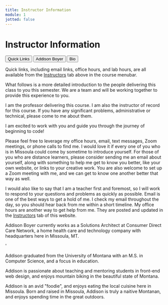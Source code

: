 ```yaml
---
title: Instructor Information
module: 1
jotted: false
---
```


# Instructor Information

<div class="tab">
  <button class="tablinks active" onclick="openTab(event, 'Quick')">Quick Links</button>
  <button class="tablinks" onclick="openTab(event, 'Addison')">Addison Boyer</button>
  <button class="tablinks" onclick="openTab(event, 'Bio')">Bio</button>
</div>

<div id="Quick" class="tabcontent" style="display:block"  markdown="1">
<p>Quick links, including email links, office hours, and lab hours, are all available from the <a href="https://montana-media-arts.github.io/441-web-tech-Spring2023-course/instructors/">Instructors</a> tab above in the course menubar.</p>
<p>What follows is a more detailed introduction to the people delivering this class to you this semester. We are a team and will be working together to provide this experience to you.</p>
<!-- <p><a href="//youtu.be/Ixpety11xEA" data-lity>Instructor Video</a></p> -->
</div>

<div id="Addison" class="tabcontent" markdown="1">

<p>I am the professor delivering this course. I am also the instructor of record for this course. If you have any significant problems, administrative or technical, please come to me about them.</p>
<p>I am excited to work with you and guide you through the journey of beginning to code!</p>
<p>Please feel free to leverage my office hours, email, text messages, Zoom meetings, or phone calls to find me. I would love it if every one of you who is in Missoula could come by sometime to introduce yourself. For those of you who are distance learners, please consider sending me an email about yourself, along with something to help me get to know you better, like your own website, or links to your creative work.  You are also welcome to set up a Zoom meeting with me, and we can get to know one another better that way as well.</p>
<p>I would also like to say that I am a teacher first and foremost, so I will work to respond to your questions and problems as quickly as possible. Email is one of the best ways to get a hold of me. I check my email throughout the day, so you should hear back from me within a short timeline. My office hours are another way to get help from me. They are posted and updated in the <a href="https://montana-media-arts.github.io/441-web-tech-Spring2023-course/instructors/">Instructors</a> tab of this website.
</p>
</div>

<div id="Bio" class="tabcontent" markdown="1">
<p>Addison Boyer currently works as a Solutions Architect at Consumer Direct Care Network, a home health care and technology company with headquarters here in Missoula, MT.</p>'
<p>Addison graduated from the University of Montana with an M.S. in Computer Science, and a focus in education.</p>
<p>Addison is passionate about teaching and mentoring students in front-end web design, and enjoys mountain biking in the beautiful state of Montana.</p>
<p>Addison is an avid "foodie", and enjoys eating the local cuisine here in Missoula.  Born and raised in Missoula, Addison is truly a naitive Montanan, and enjoys spending time in the great outdoors.</p>
</div>